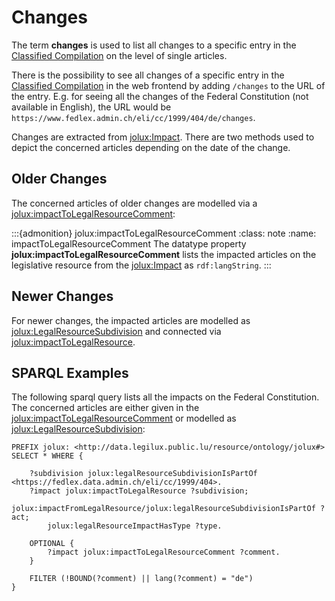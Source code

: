 # Changes

The term **changes** is used to list all changes to a specific entry in the [Classified Compilation](classified_compilation.md) on the level of single articles.

There is the possibility to see all changes of a specific entry in the [Classified Compilation](classified_compilation.md) in the web frontend by adding `/changes` to the URL of the entry. E.g. for seeing all the changes of the Federal Constitution (not available in English), the URL would be `https://www.fedlex.admin.ch/eli/cc/1999/404/de/changes`.

Changes are extracted from [jolux:Impact](#Impact). There are two methods used to depict the concerned articles depending on the date of the change.

## Older Changes

The concerned articles of older changes are modelled via a [jolux:impactToLegalResourceComment](#impactToLegalResourceComment):

:::{admonition} jolux:impactToLegalResourceComment
:class: note
:name: impactToLegalResourceComment
The datatype property **jolux:impactToLegalResourceComment** lists the impacted articles on the legislative resource from the [jolux:Impact](#Impact) as `rdf:langString`.
:::

## Newer Changes

For newer changes, the impacted articles are modelled as [jolux:LegalResourceSubdivision](#LegalResourceSubdivision) and connected via [jolux:impactToLegalResource](#impactToLegalResource).

## SPARQL Examples

The following sparql query lists all the impacts on the Federal Constitution. The concerned articles are either given in the [jolux:impactToLegalResourceComment](#impactToLegalResourceComment) or modelled as [jolux:LegalResourceSubdivision](#LegalResourceSubdivision):

```sparql
PREFIX jolux: <http://data.legilux.public.lu/resource/ontology/jolux#>
SELECT * WHERE {

    ?subdivision jolux:legalResourceSubdivisionIsPartOf <https://fedlex.data.admin.ch/eli/cc/1999/404>.
    ?impact jolux:impactToLegalResource ?subdivision;
        jolux:impactFromLegalResource/jolux:legalResourceSubdivisionIsPartOf ?act;
        jolux:legalResourceImpactHasType ?type.
  
    OPTIONAL {
        ?impact jolux:impactToLegalResourceComment ?comment.
    }
    
    FILTER (!BOUND(?comment) || lang(?comment) = "de")
}
```
